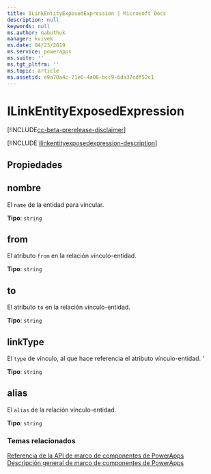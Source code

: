 ```yaml
---
title: ILinkEntityExposedExpression | Microsoft Docs
description: null
keywords: null
ms.author: nabuthuk
manager: kvivek
ms.date: 04/23/2019
ms.service: powerapps
ms.suite: ''
ms.tgt_pltfrm: ''
ms.topic: article
ms.assetid: e9a70a4c-71e6-4a06-bcc9-6da37cdf52c1
---
```


# <a name="ilinkentityexposedexpression"></a>ILinkEntityExposedExpression

[!INCLUDE[cc-beta-prerelease-disclaimer](../../../includes/cc-beta-prerelease-disclaimer.md)]

[!INCLUDE [ilinkentityexposedexpression-description](includes/ilinkentityexposedexpression-description.md)]

## <a name="properties"></a>Propiedades

## <a name="name"></a>nombre

El `name` de la entidad para vincular.

**Tipo**:  `string`

## <a name="from"></a>from

El atributo `from` en la relación vínculo-entidad.

**Tipo**:  `string`

## <a name="to"></a>to

El atributo `to` en la relación vínculo-entidad.

**Tipo**:  `string`

## <a name="linktype"></a>linkType

El `type` de vínculo, al que hace referencia el atributo vínculo-entidad. '

**Tipo**:  `string`

## <a name="alias"></a>alias

El `alias` de la relación vínculo-entidad.

**Tipo**:  `string`

### <a name="related-topics"></a>Temas relacionados

[Referencia de la API de marco de componentes de PowerApps](../reference/index.md)<br/>
[Descripción general de marco de componentes de PowerApps](../overview.md)